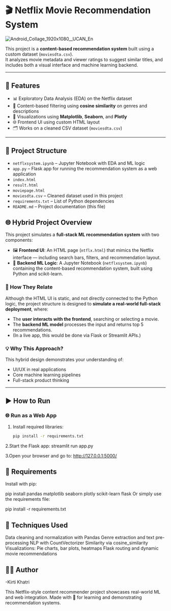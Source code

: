 # 🎬 Netflix Movie Recommendation System
![Android_Collage_1920x1080__UCAN_En](https://github.com/user-attachments/assets/4cbb6b04-9350-4afe-a32d-d58ed3f3551d)


This project is a **content-based recommendation system** built using a custom dataset (`moviesdta.csv`).  
It analyzes movie metadata and viewer ratings to suggest similar titles, and includes both a visual interface and machine learning backend.

---

## 📌 Features
- 📊 Exploratory Data Analysis (EDA) on the Netflix dataset  
- 🧠 Content-based filtering using **cosine similarity** on genres and descriptions  
- 🎨 Visualizations using **Matplotlib**, **Seaborn**, and **Plotly**  
- 🌐 Frontend UI using custom HTML layout  
- 🗂 Works on a cleaned CSV dataset (`moviesdta.csv`)

---

## 📁 Project Structure

- `netflxsystem.ipynb` – Jupyter Notebook with EDA and ML logic  
- `app.py` – Flask app for running the recommendation system as a web application  
- `index.html`
- `result.html`
- `moviepage.html` 
- `moviesdta.csv` – Cleaned dataset used in this project  
- `requirements.txt` – List of Python dependencies  
- `README.md` – Project documentation (this file)

## 🌐 Hybrid Project Overview

This project simulates a **full-stack ML recommendation system** with two components:

- 🖼 **Frontend UI**: An HTML page (`ntflx.html`) that mimics the Netflix interface — including search bars, filters, and recommendation layout.
- 🧪 **Backend ML Logic**: A Jupyter Notebook (`netflxsystem.ipynb`) containing the content-based recommendation system, built using Python and scikit-learn.

### 🧩 How They Relate

Although the HTML UI is static, and not directly connected to the Python logic, the project structure is designed to **simulate a real-world full-stack deployment**, where:

- The **user interacts with the frontend**, searching or selecting a movie.
- The **backend ML model** processes the input and returns top 5 recommendations.
- (In a live app, this would be done via Flask or Streamlit APIs.)

### 💡 Why This Approach?

This hybrid design demonstrates your understanding of:
- UI/UX in real applications  
- Core machine learning pipelines  
- Full-stack product thinking

---

## ▶️ How to Run

### 🌐  Run as a Web App

1. Install required libraries:
   ```bash
   pip install -r requirements.txt
2.Start the Flask app:
streamlit run app.py


3.Open your browser and go to:
http://127.0.0.1:5000/

## 🧾 Requirements
Install with pip:

pip install pandas matplotlib seaborn plotly scikit-learn flask
Or simply use the requirements file:

pip install -r requirements.txt

## 🧠 Techniques Used

Data cleaning and normalization with Pandas
Genre extraction and text pre-processing
NLP with CountVectorizer
Similarity via cosine_similarity
Visualizations: Pie charts, bar plots, heatmaps
Flask routing and dynamic movie recommendations

## 🙋‍♀️ Author

-Kirti Khatri

This Netflix-style content recommender project showcases real-world ML and web integration.
Made with 💖 for learning and demonstrating recommendation systems.













